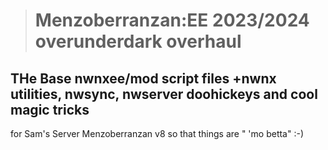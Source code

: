 > # Menzoberranzan:EE 2023/2024 overunderdark overhaul

## THe Base nwnxee/mod script files +nwnx utilities, nwsync, nwserver doohickeys and cool magic tricks
for Sam's Server Menzoberranzan v8 so that things are " 'mo betta" :-) 

